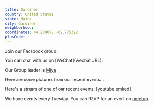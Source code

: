 ```yaml
---
title: Gardiner
country: United States
state: Maine
city: Gardiner
neighborhood: 
coordinates: 44.23007, -69.775322
plusCode:
---
```

Join our [Facebook group](https://www.facebook.com/groups/free.code.camp.gardiner).

You can chat with us on [WeChat](wechat URL).

Our Group leader is [Miya](freecodecamp.org/miya)

Here are some pictures from our recent events:
![]().

Here's a stream of one of our recent events:
[youtube embed]

We have events every Tuesday. You can RSVP for an event on [meetup](meetupurl).
